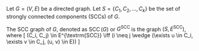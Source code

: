 Let $G = (V, E)$ be a directed graph.
Let $S = \{ C_1, C_2, \ldots, C_k \}$ be the set of strongly connected components (SCCs) of $G$.

The SCC graph of $G$, denoted as $\operatorname{SCC}(G)$ or $G^{\textrm{SCC}}$
is the graph $(S, E^{\textrm{SCC}})$, where
\[ (C_i, C_j) \in E^{\textrm{SCC}} \iff (i \neq j \wedge (\exists u \in C_i, \exists v \in C_j, (u, v) \in E)) \]
